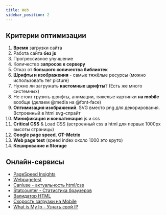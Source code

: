 ```yaml
---
title: Web
sidebar_position: 2
---
```


## Критерии оптимизации

1. **Время** загрузки сайта
2. Работа сайта **без js**
3. Прогрессивное улучшение
4. Количество **запросов к серверу**
5. Отказ от **большого количества библиотек**
6. **Шрифты и изображения** - самые тяжёлые ресурсы (можно использовать тег picture)
7. Нужно ли загружать **кастомные шрифты**? (Есть же много системных)
8. Не стоит грузить шрифты, анимации, тяжелые картинки **на mobile** вообще (делаем @media на @font-face)
9. **Оптимизация изображений**. SVG вместо png для декорирования. Встроенный в html svg-спрайт
10. **Минификация и конкатинация** js и css
11. **Critical CSS** & Load CSS (встроенный css в html для первых 1000px высоты страницы)
12. **Google page speed**, **GT-Metrix**
13. **Web page test** (speed index около 1000 это круто)
14. **Кеширование и Storage**

## Онлайн-сервисы

* [PageSpeed Insights](https://pagespeed.web.dev/)
* [Webpagetest](https://www.webpagetest.org/)
* [Caniuse - актуальность html/css](https://caniuse.com/)
* [Statcounter - Статистика браузеров](https://gs.statcounter.com/)
* [Валидатор HTML](https://validator.w3.org/nu/)
* [Скорость загрузки на Mobile](https://www.thinkwithgoogle.com/feature/testmysite/)
* [What is My Ip - Узнать свой IP](https://bestvpn.org/whats-my-ip/)